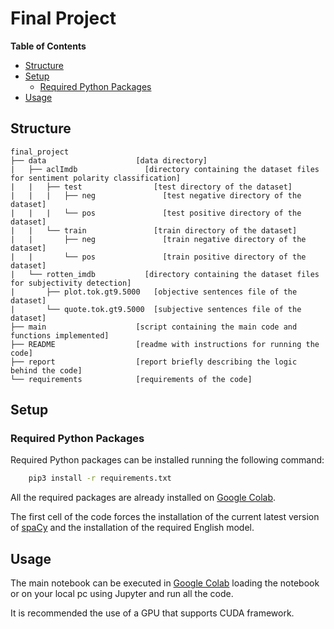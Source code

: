 # Final Project

<!-- START doctoc generated TOC please keep comment here to allow auto update -->
<!-- DON'T EDIT THIS SECTION, INSTEAD RE-RUN doctoc TO UPDATE -->
**Table of Contents**

- [Structure](#structure)
- [Setup](#setup)
  - [Required Python Packages](#required-python-packages)
- [Usage](#usage)

<!-- END doctoc generated TOC please keep comment here to allow auto update -->


## Structure

    final_project
    ├── data                    [data directory]
    |   ├── aclImdb               [directory containing the dataset files for sentiment polarity classification]
    |   |   ├── test                [test directory of the dataset]
    |   |   |   ├── neg               [test negative directory of the dataset]
    |   |   |   └── pos               [test positive directory of the dataset]
    |   |   └── train               [train directory of the dataset]
    |   |       ├── neg               [train negative directory of the dataset]
    |   |       └── pos               [train positive directory of the dataset]
    |   └── rotten_imdb           [directory containing the dataset files for subjectivity detection]
    |       ├── plot.tok.gt9.5000   [objective sentences file of the dataset]
    |       └── quote.tok.gt9.5000  [subjective sentences file of the dataset]
    ├── main                    [script containing the main code and functions implemented]
    ├── README                  [readme with instructions for running the code]
    ├── report                  [report briefly describing the logic behind the code]
    └── requirements            [requirements of the code]


## Setup

### Required Python Packages

Required Python packages can be installed running the following command:

```bash
    pip3 install -r requirements.txt
```

All the required packages are already installed on [Google Colab](https://colab.research.google.com/notebooks/).

The first cell of the code forces the installation of the current latest version of [spaCy](https://spacy.io/usage/v3-1) and the installation of the required English model.


## Usage

The main notebook can be executed in [Google Colab](https://colab.research.google.com/notebooks/) loading the notebook or on your local pc using Jupyter and run all the code.

It is recommended the use of a GPU that supports CUDA framework.
